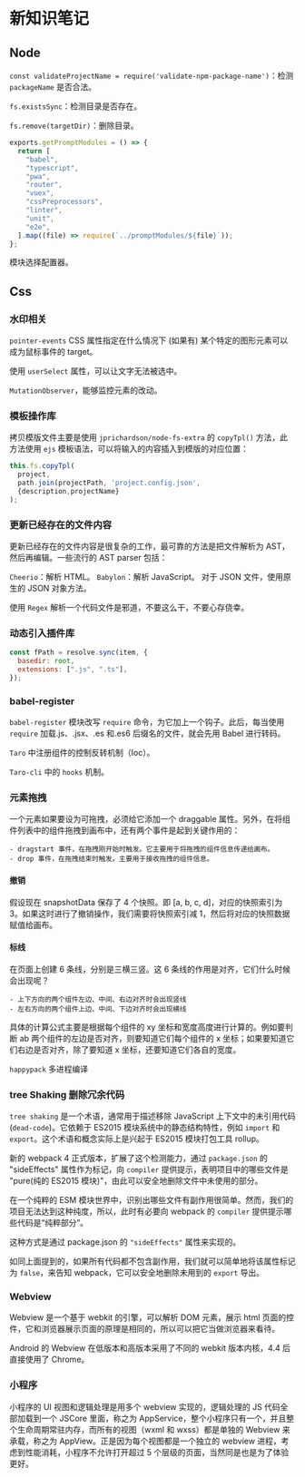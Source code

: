 # 新知识笔记

## Node

`const validateProjectName = require('validate-npm-package-name')`：检测 `packageName` 是否合法。

`fs.existsSync`：检测目录是否存在。

`fs.remove(targetDir)`：删除目录。

```js
exports.getPromptModules = () => {
  return [
    "babel",
    "typescript",
    "pwa",
    "router",
    "vuex",
    "cssPreprocessors",
    "linter",
    "unit",
    "e2e",
  ].map((file) => require(`../promptModules/${file}`));
};
```

模块选择配置器。

## Css

### 水印相关

`pointer-events` CSS 属性指定在什么情况下 (如果有) 某个特定的图形元素可以成为鼠标事件的 target。

使用 `userSelect` 属性，可以让文字无法被选中。

`MutationObserver`，能够监控元素的改动。

### 模板操作库

拷贝模版文件主要是使用 `jprichardson/node-fs-extra` 的 `copyTpl()` 方法，此方法使用 `ejs` 模板语法，可以将输入的内容插入到模版的对应位置：

```js
this.fs.copyTpl(
  project,
  path.join(projectPath, 'project.config.json',
  {description,projectName}
);
```

### 更新已经存在的文件内容

更新已经存在的文件内容是很复杂的工作，最可靠的方法是把文件解析为 AST，然后再编辑。一些流行的 AST parser 包括：

`Cheerio`：解析 HTML。
`Babylon`：解析 JavaScript。
对于 JSON 文件，使用原生的 JSON 对象方法。

使用 `Regex` 解析一个代码文件是邪道，不要这么干，不要心存侥幸。

### 动态引入插件库

```js
const fPath = resolve.sync(item, {
  basedir: root,
  extensions: [".js", ".ts"],
});
```

### babel-register

`babel-register` 模块改写 `require` 命令，为它加上一个钩子。此后，每当使用 `require` 加载.js、.jsx、.es 和.es6 后缀名的文件，就会先用 Babel 进行转码。

`Taro` 中注册组件的控制反转机制（Ioc）。

`Taro-cli` 中的 `hooks` 机制。

### 元素拖拽

一个元素如果要设为可拖拽，必须给它添加一个 draggable 属性。另外，在将组件列表中的组件拖拽到画布中，还有两个事件是起到关键作用的：

    - dragstart 事件，在拖拽刚开始时触发。它主要用于将拖拽的组件信息传递给画布。
    - drop 事件，在拖拽结束时触发。主要用于接收拖拽的组件信息。

#### 撤销

假设现在 snapshotData 保存了 4 个快照。即 [a, b, c, d]，对应的快照索引为 3。如果这时进行了撤销操作，我们需要将快照索引减 1，然后将对应的快照数据赋值给画布。

#### 标线

在页面上创建 6 条线，分别是三横三竖。这 6 条线的作用是对齐，它们什么时候会出现呢？

    - 上下方向的两个组件左边、中间、右边对齐时会出现竖线
    - 左右方向的两个组件上边、中间、下边对齐时会出现横线

具体的计算公式主要是根据每个组件的 xy 坐标和宽度高度进行计算的。例如要判断 ab 两个组件的左边是否对齐，则要知道它们每个组件的 x 坐标；如果要知道它们右边是否对齐，除了要知道 x 坐标，还要知道它们各自的宽度。

>

`happypack` 多进程编译

### tree Shaking 删除冗余代码

`tree shaking` 是一个术语，通常用于描述移除 JavaScript 上下文中的未引用代码(`dead-code`)。它依赖于 ES2015 模块系统中的静态结构特性，例如 `import` 和 `export`。这个术语和概念实际上是兴起于 ES2015 模块打包工具 rollup。

新的 webpack 4 正式版本，扩展了这个检测能力，通过 `package.json` 的 "sideEffects" 属性作为标记，向 `compiler` 提供提示，表明项目中的哪些文件是 "pure(纯的 ES2015 模块)"，由此可以安全地删除文件中未使用的部分。

在一个纯粹的 ESM 模块世界中，识别出哪些文件有副作用很简单。然而，我们的项目无法达到这种纯度，所以，此时有必要向 webpack 的 `compiler` 提供提示哪些代码是“纯粹部分”。

这种方式是通过 package.json 的 `"sideEffects"` 属性来实现的。

如同上面提到的，如果所有代码都不包含副作用，我们就可以简单地将该属性标记为 `false`，来告知 webpack，它可以安全地删除未用到的 `export` 导出。

### Webview

Webview 是一个基于 webkit 的引擎，可以解析 DOM 元素，展示 html 页面的控件，它和浏览器展示页面的原理是相同的，所以可以把它当做浏览器来看待。

Android 的 Webview 在低版本和高版本采用了不同的 webkit 版本内核，4.4 后直接使用了 Chrome。

### 小程序

小程序的 UI 视图和逻辑处理是用多个 webview 实现的，逻辑处理的 JS 代码全部加载到一个 JSCore 里面，称之为 AppService，整个小程序只有一个，并且整个生命周期常驻内存，而所有的视图（wxml 和 wxss）都是单独的 Webview 来承载，称之为 AppView。正是因为每个视图都是一个独立的 webview 进程，考虑到性能消耗，小程序不允许打开超过 5 个层级的页面，当然同是也是为了体验更好。